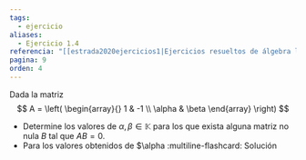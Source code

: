 ```yaml
---
tags:
  - ejercicio
aliases:
  - Ejercicio 1.4
referencia: "[[estrada2020ejercicios1|Ejercicios resueltos de álgebra lineal. Volumen I]]"
pagina: 9
orden: 4
---
```

Dada la matriz
$$
A = \left(
\begin{array}{}
1      & -1 \\
\alpha & \beta
\end{array}
\right)
$$
- Determine los valores de $\alpha, \beta \in \mathbb{K}$ para los que exista alguna matriz no nula $B$ tal que $AB=0$.
- Para los valores obtenidos de $\alpha
:multiline-flashcard:
Solución
